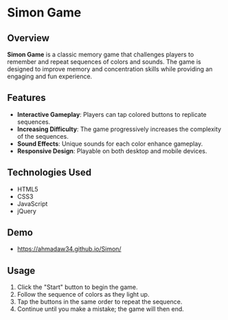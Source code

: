 # Simon Game

## Overview
**Simon Game** is a classic memory game that challenges players to remember and repeat sequences of colors and sounds. The game is designed to improve memory and concentration skills while providing an engaging and fun experience.

## Features
- **Interactive Gameplay**: Players can tap colored buttons to replicate sequences.
- **Increasing Difficulty**: The game progressively increases the complexity of the sequences.
- **Sound Effects**: Unique sounds for each color enhance gameplay.
- **Responsive Design**: Playable on both desktop and mobile devices.

## Technologies Used
- HTML5
- CSS3
- JavaScript
- jQuery

## Demo
- https://ahmadaw34.github.io/Simon/

## Usage
1. Click the "Start" button to begin the game.
2. Follow the sequence of colors as they light up.
3. Tap the buttons in the same order to repeat the sequence.
4. Continue until you make a mistake; the game will then end.
